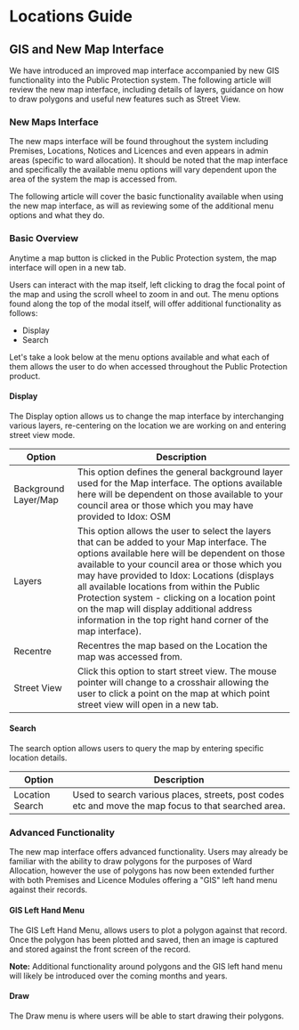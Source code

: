 # Locations Guide

## GIS and New Map Interface

We have introduced an improved map interface accompanied by new GIS functionality into the Public Protection system. The following article will review the new map interface, including details of layers, guidance on how to draw polygons and useful new features such as Street View.

### New Maps Interface

The new maps interface will be found throughout the system including Premises, Locations, Notices and Licences and even appears in admin areas (specific to ward allocation). It should be noted that the map interface and specifically the available menu options will vary dependent upon the area of the system the map is accessed from.

The following article will cover the basic functionality available when using the new map interface, as will as reviewing some of the additional menu options and what they do.

### Basic Overview

Anytime a map button is clicked in the Public Protection system, the map interface will open in a new tab.

Users can interact with the map itself, left clicking to drag the focal point of the map and using the scroll wheel to zoom in and out. The menu options found along the top of the modal itself, will offer additional functionality as follows:

- Display
- Search

Let's take a look below at the menu options available and what each of them allows the user to do when accessed throughout the Public Protection product.

#### Display

The Display option allows us to change the map interface by interchanging various layers, re-centering on the location we are working on and entering street view mode.

| Option | Description |
|--------|-------------|
| Background Layer/Map | This option defines the general background layer used for the Map interface. The options available here will be dependent on those available to your council area or those which you may have provided to Idox: OSM |
| Layers | This option allows the user to select the layers that can be added to your Map interface. The options available here will be dependent on those available to your council area or those which you may have provided to Idox: Locations (displays all available locations from within the Public Protection system - clicking on a location point on the map will display additional address information in the top right hand corner of the map interface). |
| Recentre | Recentres the map based on the Location the map was accessed from. |
| Street View | Click this option to start street view. The mouse pointer will change to a crosshair allowing the user to click a point on the map at which point street view will open in a new tab. |

#### Search

The search option allows users to query the map by entering specific location details.

| Option | Description |
|--------|-------------|
| Location Search | Used to search various places, streets, post codes etc and move the map focus to that searched area. |

### Advanced Functionality

The new map interface offers advanced functionality. Users may already be familiar with the ability to draw polygons for the purposes of Ward Allocation, however the use of polygons has now been extended further with both Premises and Licence Modules offering a "GIS" left hand menu against their records.

#### GIS Left Hand Menu

The GIS Left Hand Menu, allows users to plot a polygon against that record. Once the polygon has been plotted and saved, then an image is captured and stored against the front screen of the record.

**Note:** Additional functionality around polygons and the GIS left hand menu will likely be introduced over the coming months and years.

#### Draw

The Draw menu is where users will be able to start drawing their polygons.
